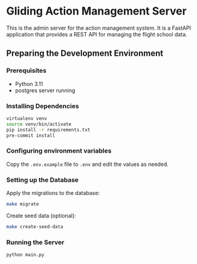 # Gliding Action Management Server

This is the admin server for the action management system.
It is a FastAPI application that provides a REST API for managing the flight school data.


## Preparing the Development Environment

### Prerequisites

- Python 3.11
- postgres server running

### Installing Dependencies
```bash
virtualenv venv
source venv/bin/activate
pip install -r requirements.txt
pre-commit install
```

### Configuring environment variables

Copy the `.env.example` file to `.env` and edit the values as needed.


### Setting up the Database

Apply the migrations to the database:

```bash
make migrate
```

Create seed data (optional):

```bash
make create-seed-data
```

### Running the Server
```bash
python main.py
```
